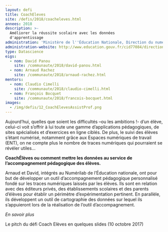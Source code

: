 ```yaml
---
layout: defi
title: CoachEleves
site: /defis/2018/coacheleves.html
annees: 2018
description: >-
  Améliorer la réussite scolaire avec les données
  d'apprentissage
administration: 'Ministère de l''Éducation Nationale, Direction du numérique pour l''éducation'
administration-website: http://www.education.gouv.fr/cid77084/direction-du-numerique-pour-l-education-dne.html
type: Datascience
eigs:
  - nom: David Panou
    site: /communaute/2018/david-panou.html
  - nom: Arnaud Rachez
    site: /communaute/2018/arnaud-rachez.html
mentors:
  - nom: Claudio Cimelli
    site: /communaute/2018/claudio-cimelli.html
  - nom: François Bocquet
    site: /communaute/2018/francois-bocquet.html
images:
  - /img/defis/12_CoachElevesAssistProf.png
---
```


Aujourd’hui, quelles que soient les difficultés –ou les ambitions !-
d’un élève, celui-ci voit s’offrir à lui toute une gamme
d’applications pédagogiques, de sites spécialisés et d’exercices en
ligne ciblés. De plus, le suivi des élèves s’étant numérisé, notamment
grâce aux Espaces numériques de travail (ENT), on ne compte plus le
nombre de traces numériques qui pourraient se révéler utiles...

**CoachÉlèves ou comment mettre les données au service de
l’accompagnement pédagogique des élèves.**

Arnaud et David, intégrés au Numérilab de l’Éducation nationale, ont
pour but de développer un outil d’accompagnement pédagogique
personnalisé fondé sur les traces numériques laissés par les
élèves. Ils sont en relation avec des éditeurs privés, des
établissements scolaires et des parents d’élèves pour établir un
périmètre d’expérimentation pertinent. En parallèle, ils développent
un outil de cartographie des données sur lequel ils s’appuieront lors
de la réalisation de l’outil d’accompagnement.

 _En savoir plus_

 Le pitch du défi Coach Elèves en quelques slides (10 octobre 2017)
 
 <script async class="speakerdeck-embed" data-id="9a9aa2176d1249fd93ce0edaeaf7b216" data-ratio="1.33333333333333" src="//speakerdeck.com/assets/embed.js"></script>
